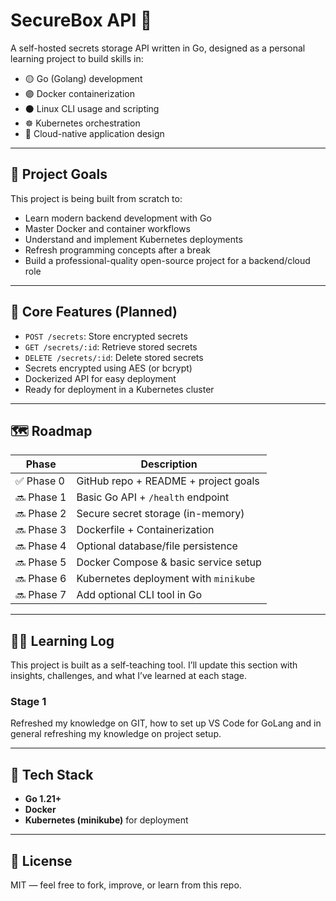 # SecureBox API 🔐

A self-hosted secrets storage API written in Go, designed as a personal learning project to build skills in:

- 🟡 Go (Golang) development
- 🟣 Docker containerization
- ⚫ Linux CLI usage and scripting
- ☸️ Kubernetes orchestration
- 🧠 Cloud-native application design

---

## 🚀 Project Goals

This project is being built from scratch to:
- Learn modern backend development with Go
- Master Docker and container workflows
- Understand and implement Kubernetes deployments
- Refresh programming concepts after a break
- Build a professional-quality open-source project for a backend/cloud role

---

## 🔧 Core Features (Planned)

- `POST /secrets`: Store encrypted secrets
- `GET /secrets/:id`: Retrieve stored secrets
- `DELETE /secrets/:id`: Delete stored secrets
- Secrets encrypted using AES (or bcrypt)
- Dockerized API for easy deployment
- Ready for deployment in a Kubernetes cluster

---

## 🗺️ Roadmap

| Phase | Description |
|-------|-------------|
| ✅ Phase 0 | GitHub repo + README + project goals |
| 🔜 Phase 1 | Basic Go API + `/health` endpoint |
| 🔜 Phase 2 | Secure secret storage (in-memory) |
| 🔜 Phase 3 | Dockerfile + Containerization |
| 🔜 Phase 4 | Optional database/file persistence |
| 🔜 Phase 5 | Docker Compose & basic service setup |
| 🔜 Phase 6 | Kubernetes deployment with `minikube` |
| 🔜 Phase 7 | Add optional CLI tool in Go |

---

## 🧑‍💻 Learning Log

This project is built as a self-teaching tool. I’ll update this section with insights, challenges, and what I’ve learned at each stage.

### Stage 1 
Refreshed my knowledge on GIT, how to set up VS Code for GoLang and in general refreshing my knowledge on project setup.

---

## 📂 Tech Stack

- **Go 1.21+**
- **Docker**
- **Kubernetes (minikube)** for deployment

---

## 📄 License

MIT — feel free to fork, improve, or learn from this repo.
